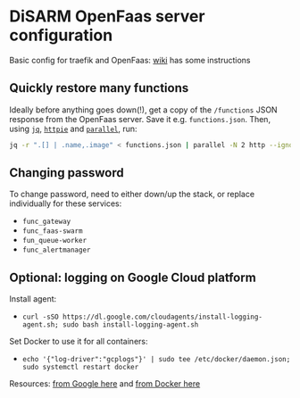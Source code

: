 # DiSARM OpenFaas server configuration

Basic config for traefik and OpenFaas: [wiki](https://github.com/disarm-platform/disarm-faas-docker/wiki) has some instructions

## Quickly restore many functions

Ideally before anything goes down(!), get a copy of the `/functions` JSON response from the OpenFaas server. Save it e.g. `functions.json`. Then, using [`jq`](https://stedolan.github.io/jq/), [`httpie`](https://httpie.org) and [`parallel`](https://www.gnu.org/software/parallel/), run:

```bash
jq -r ".[] | .name,.image" < functions.json | parallel -N 2 http --ignore-stdin -a user:password https://faas.srv.disarm.io/system/functions service={1} image={2}
```



## Changing password

To change password, need to either down/up the stack, or replace individually for these services:

- `func_gateway`
- `func_faas-swarm`
- `fun_queue-worker`
- `func_alertmanager`


## Optional: logging on Google Cloud platform

Install agent:
- `curl -sSO https://dl.google.com/cloudagents/install-logging-agent.sh; sudo bash install-logging-agent.sh`

Set Docker to use it for all containers: 
- `echo '{"log-driver":"gcplogs"}' | sudo tee /etc/docker/daemon.json; sudo systemctl restart docker`

Resources: [from Google here](https://cloud.google.com/community/tutorials/docker-gcplogs-driver) and [from Docker here](https://docs.docker.com/config/containers/logging/gcplogs/)
